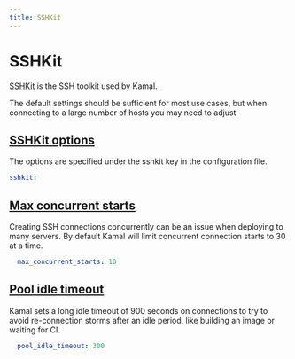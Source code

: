 ```yaml
---
title: SSHKit
---
```


# SSHKit

[SSHKit](https://github.com/capistrano/sshkit) is the SSH toolkit used by Kamal.

The default settings should be sufficient for most use cases, but when connecting to a large number of hosts you may need to adjust

## [SSHKit options](#sshkit-options)

The options are specified under the sshkit key in the configuration file.

```yaml
sshkit:
```

## [Max concurrent starts](#max-concurrent-starts)

Creating SSH connections concurrently can be an issue when deploying to many servers. By default Kamal will limit concurrent connection starts to 30 at a time.

```yaml
  max_concurrent_starts: 10
```

## [Pool idle timeout](#pool-idle-timeout)

Kamal sets a long idle timeout of 900 seconds on connections to try to avoid re-connection storms after an idle period, like building an image or waiting for CI.

```yaml
  pool_idle_timeout: 300
```
